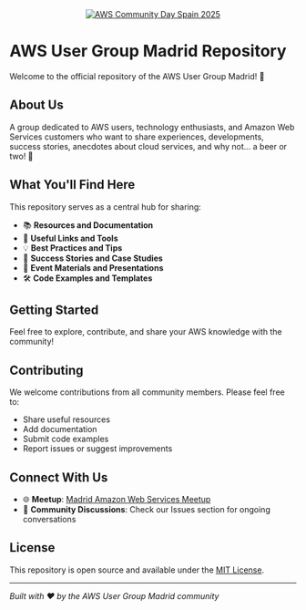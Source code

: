<div align="center">
  <a href="https://2025.awscommunity.es/" target="_blank">
    <img src="https://img.shields.io/badge/🎉%20AWS%20Community%20Day%20Spain%202025-Join%20the%20biggest%20AWS%20event!-orange?style=for-the-badge&logo=amazonaws&logoColor=white" alt="AWS Community Day Spain 2025" />
  </a>
</div>

# AWS User Group Madrid Repository

Welcome to the official repository of the AWS User Group Madrid! 🚀

## About Us

A group dedicated to AWS users, technology enthusiasts, and Amazon Web Services customers who want to share experiences, developments, success stories, anecdotes about cloud services, and why not... a beer or two! 🍺

## What You'll Find Here

This repository serves as a central hub for sharing:

- 📚 **Resources and Documentation**
- 🔗 **Useful Links and Tools**
- 💡 **Best Practices and Tips**
- 🎯 **Success Stories and Case Studies**
- 📅 **Event Materials and Presentations**
- 🛠️ **Code Examples and Templates**

## Getting Started

Feel free to explore, contribute, and share your AWS knowledge with the community!

## Contributing

We welcome contributions from all community members. Please feel free to:

- Share useful resources
- Add documentation
- Submit code examples
- Report issues or suggest improvements

## Connect With Us

- 🌐 **Meetup**: [Madrid Amazon Web Services Meetup](https://www.meetup.com/es-ES/madrid-amazon-web-services-meetup/)
- 💬 **Community Discussions**: Check our Issues section for ongoing conversations

## License

This repository is open source and available under the [MIT License](LICENSE).

---

*Built with ❤️ by the AWS User Group Madrid community*